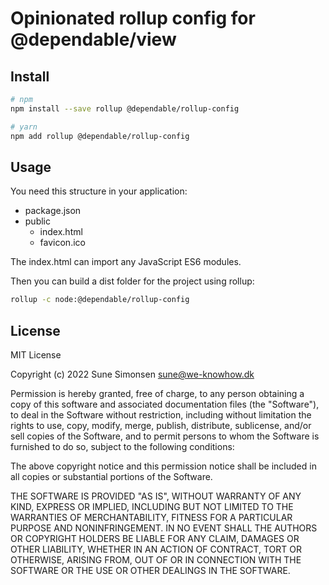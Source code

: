 # Opinionated rollup config for @dependable/view

## Install

```sh
# npm
npm install --save rollup @dependable/rollup-config

# yarn
npm add rollup @dependable/rollup-config
```

## Usage

You need this structure in your application:

- package.json
- public
  - index.html
  - favicon.ico

The index.html can import any JavaScript ES6 modules.

Then you can build a dist folder for the project using rollup:

```sh
rollup -c node:@dependable/rollup-config
```

## License

MIT License

Copyright (c) 2022 Sune Simonsen sune@we-knowhow.dk

Permission is hereby granted, free of charge, to any person obtaining a copy
of this software and associated documentation files (the "Software"), to deal
in the Software without restriction, including without limitation the rights
to use, copy, modify, merge, publish, distribute, sublicense, and/or sell
copies of the Software, and to permit persons to whom the Software is
furnished to do so, subject to the following conditions:

The above copyright notice and this permission notice shall be included in all
copies or substantial portions of the Software.

THE SOFTWARE IS PROVIDED "AS IS", WITHOUT WARRANTY OF ANY KIND, EXPRESS OR
IMPLIED, INCLUDING BUT NOT LIMITED TO THE WARRANTIES OF MERCHANTABILITY,
FITNESS FOR A PARTICULAR PURPOSE AND NONINFRINGEMENT. IN NO EVENT SHALL THE
AUTHORS OR COPYRIGHT HOLDERS BE LIABLE FOR ANY CLAIM, DAMAGES OR OTHER
LIABILITY, WHETHER IN AN ACTION OF CONTRACT, TORT OR OTHERWISE, ARISING FROM,
OUT OF OR IN CONNECTION WITH THE SOFTWARE OR THE USE OR OTHER DEALINGS IN THE
SOFTWARE.
